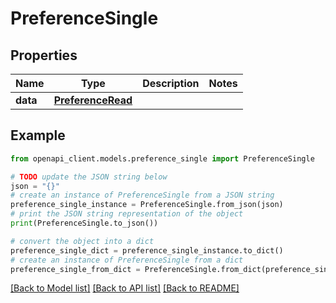 # PreferenceSingle


## Properties

Name | Type | Description | Notes
------------ | ------------- | ------------- | -------------
**data** | [**PreferenceRead**](PreferenceRead.md) |  | 

## Example

```python
from openapi_client.models.preference_single import PreferenceSingle

# TODO update the JSON string below
json = "{}"
# create an instance of PreferenceSingle from a JSON string
preference_single_instance = PreferenceSingle.from_json(json)
# print the JSON string representation of the object
print(PreferenceSingle.to_json())

# convert the object into a dict
preference_single_dict = preference_single_instance.to_dict()
# create an instance of PreferenceSingle from a dict
preference_single_from_dict = PreferenceSingle.from_dict(preference_single_dict)
```
[[Back to Model list]](../README.md#documentation-for-models) [[Back to API list]](../README.md#documentation-for-api-endpoints) [[Back to README]](../README.md)


